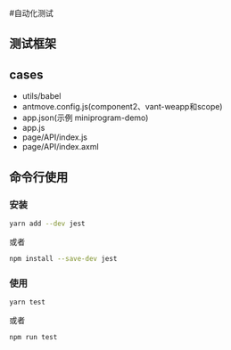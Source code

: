 #自动化测试

## 测试框架
<p><a href="https://jestjs.io/zh-Hans/" target="_blank"></a></p>

## cases
* utils/babel
* antmove.config.js(component2、vant-weapp和scope)
* app.json(示例 miniprogram-demo)
* app.js
* page/API/index.js
* page/API/index.axml

## 命令行使用
### 安装
```bash
yarn add --dev jest 
```
或者
```bash
npm install --save-dev jest
```
### 使用
```bash
yarn test 
```
或者
```bash
npm run test 
```